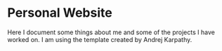 # Personal Website
Here I document some things about me and some of the projects I have worked on. I am using the template created by Andrej Karpathy. 

